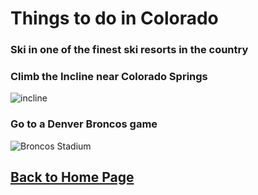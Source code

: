 # Things to do in Colorado 

### Ski in one of the finest ski resorts in the country

### Climb the Incline near Colorado Springs

![incline](https://assets.manitouincline.com/wp-content/uploads/2011/01/02215829/manitou-incline-hiking-360x480.jpg)

### Go to a Denver Broncos game

![Broncos Stadium](https://ewscripps.brightspotcdn.com/dims4/default/b50b8b5/2147483647/strip/true/crop/640x360+0+34/resize/1280x720!/quality/90/?url=https%3A%2F%2Fmediaassets.thedenverchannel.com%2Fphoto%2F2018%2F06%2F20%2FGettyImages-463807303_1529512951543_90351990_ver1.0_640_480.jpg)


## [Back to Home Page](https://github.com/jackelly23/jackelly23.gethub.io.git)
